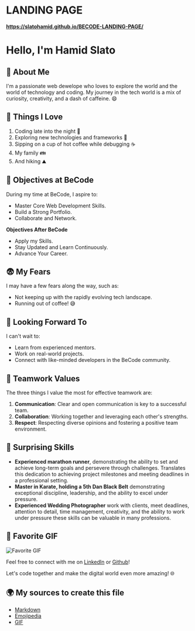 # LANDING PAGE

**https://slatohamid.github.io/BECODE-LANDING-PAGE/**

# Hello, I'm Hamid Slato

## 🚀 About Me

I'm a passionate web dewelope who loves to explore the world and the world of technology and coding. My journey in the tech world is a mix of curiosity, creativity, and a dash of caffeine. 😄

## 💖 Things I Love

1. Coding late into the night 🌙
2. Exploring new technologies and frameworks 🚀
3. Sipping on a cup of hot coffee while debugging ☕
4. My family 👪
5. And hiking ⛰️

## 🎯 Objectives at BeCode

During my time at BeCode, I aspire to:

- Master Core Web Development Skills.
- Build a Strong Portfolio.
- Collaborate and Network.

**Objectives After BeCode**

- Apply my Skills.
- Stay Updated and Learn Continuously.
- Advance Your Career.

## 😨 My Fears

I may have a few fears along the way, such as:

- Not keeping up with the rapidly evolving tech landscape.
- Running out of coffee! 😅

## 🌈 Looking Forward To

I can't wait to:

- Learn from experienced mentors.
- Work on real-world projects.
- Connect with like-minded developers in the BeCode community.

## 🤝 Teamwork Values

The three things I value the most for effective teamwork are:

1. **Communication**: Clear and open communication is key to a successful team.
2. **Collaboration**: Working together and leveraging each other's strengths.
3. **Respect**: Respecting diverse opinions and fostering a positive team environment.

## 🌟 Surprising Skills

- **Experienced marathon runner**, demonstrating the ability to set and achieve long-term goals and persevere through challenges. Translates this dedication to achieving project milestones and meeting deadlines in a professional setting.
- **Master in Karate, holding a 5th Dan Black Belt** demonstrating exceptional discipline, leadership, and the ability to excel under pressure.
- **Experienced Wedding Photographer** work with clients, meet deadlines, attention to detail, time management, creativity, and the ability to work under pressure these skills can be valuable in many professions.

## 🌟 Favorite GIF

![Favorite GIF](https://media.giphy.com/media/v1.Y2lkPTc5MGI3NjExM2I5Zjh6bWhjMXc4bjQxb3kyczVib2tjOGVhMTgwdG1tZ3I5Zng0NyZlcD12MV9pbnRlcm5hbF9naWZfYnlfaWQmY3Q9Zw/kFgzrTt798d2w/giphy.gif)

Feel free to connect with me on [LinkedIn](https://www.linkedin.com/in/hamid-slato-83087284/) or [Github](https://github.com/slatohamid)!

Let's code together and make the digital world even more amazing! 🌐

## 🌍 My sources to create this file

- [Markdown](https://www.markdownguide.org/)
- [Emojipedia](https://emojipedia.org/)
- [GIF](https://giphy.com/)


